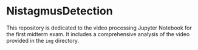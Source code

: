 # NistagmusDetection
This repository is dedicated to the video processing Jupyter Notebook for the first midterm exam. It includes a comprehensive analysis of the video provided in the `img` directory.

